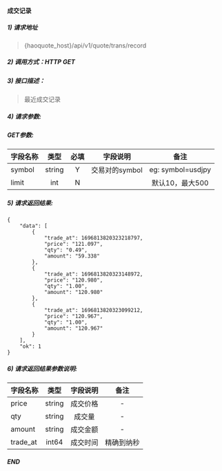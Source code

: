 #### 成交记录

##### 1) 请求地址

>{haoquote_host}/api/v1/quote/trans/record

##### 2) 调用方式：HTTP GET

##### 3) 接口描述：

> 最近成交记录

##### 4) 请求参数:

##### GET参数:
|字段名称       |类型            |必填            |字段说明         |备注     |
| -------------|:--------------:|:--------------:|:--------------:|:------:|
|symbol|string|Y|交易对的symbol|eg: symbol=usdjpy|
|limit|int|N||默认10，最大500|



##### 5) 请求返回结果:

```
{
    "data": [
        {
            "trade_at": 1696813820323218797,
            "price": "121.097",
            "qty": "0.49",
            "amount": "59.338"
        },
        {
            "trade_at": 1696813820323148972,
            "price": "120.980",
            "qty": "1.00",
            "amount": "120.980"
        },
        {
            "trade_at": 1696813820323099212,
            "price": "120.967",
            "qty": "1.00",
            "amount": "120.967"
        }
    ],
    "ok": 1
}
```


##### 6) 请求返回结果参数说明:
|字段名称       |类型            |字段说明         |备注     |
| -------------|:--------------:|:--------------:|:--------------:|
|price|string|成交价格|-|
|qty|string|成交量|-|
|amount|string|成交金额|-|
|trade_at|int64|成交时间|精确到纳秒|
  
##### END  
  
